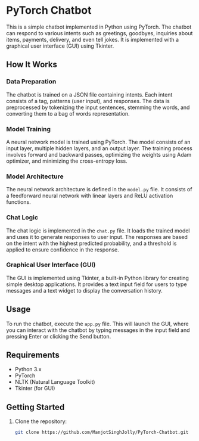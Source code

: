 # PyTorch Chatbot

This is a simple chatbot implemented in Python using PyTorch. The chatbot can respond to various intents such as greetings, goodbyes, inquiries about items, payments, delivery, and even tell jokes. It is implemented with a graphical user interface (GUI) using Tkinter.

## How It Works

### Data Preparation

The chatbot is trained on a JSON file containing intents. Each intent consists of a tag, patterns (user input), and responses. The data is preprocessed by tokenizing the input sentences, stemming the words, and converting them to a bag of words representation.

### Model Training

A neural network model is trained using PyTorch. The model consists of an input layer, multiple hidden layers, and an output layer. The training process involves forward and backward passes, optimizing the weights using Adam optimizer, and minimizing the cross-entropy loss.

### Model Architecture

The neural network architecture is defined in the `model.py` file. It consists of a feedforward neural network with linear layers and ReLU activation functions.

### Chat Logic

The chat logic is implemented in the `chat.py` file. It loads the trained model and uses it to generate responses to user input. The responses are based on the intent with the highest predicted probability, and a threshold is applied to ensure confidence in the response.

### Graphical User Interface (GUI)

The GUI is implemented using Tkinter, a built-in Python library for creating simple desktop applications. It provides a text input field for users to type messages and a text widget to display the conversation history.

## Usage

To run the chatbot, execute the `app.py` file. This will launch the GUI, where you can interact with the chatbot by typing messages in the input field and pressing Enter or clicking the Send button.

## Requirements

- Python 3.x
- PyTorch
- NLTK (Natural Language Toolkit)
- Tkinter (for GUI)

## Getting Started

1. Clone the repository:

   ```bash
   git clone https://github.com/ManjotSinghJolly/PyTorch-Chatbot.git
   ```
